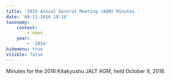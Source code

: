 ```yaml
---
title: '2016 Annual General Meeting (AGM) Minutes '
date: '08-11-2016 18:18'
taxonomy:
    content:
        - news
    year:
        - '2016'
hidemenu: true
visible: false
---
```


Minutes for the 2016 Kitakyushu JALT AGM, held October 8, 2016.

